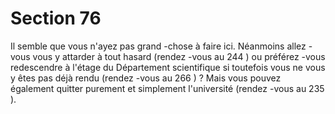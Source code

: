 # Section 76

Il semble que vous n'ayez pas grand -chose à faire  ici. Néanmoins
allez -vous vous y attarder à tout hasard (rendez -vous au 244 ) ou
préférez -vous redescendre à l'étage du Département scientifique
si toutefois vous ne vous y êtes pas déjà rendu (rendez -vous au
266 ) ? Mais vous pouvez également quitter purement et
simplement l'université (rendez -vous au 235 ).